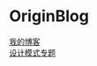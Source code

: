 OriginBlog
==========

[我的博客](http://worthed.com) <br>
[设计模式专题](http://worthed.com/blog/categories/she-ji-mo-shi/)

